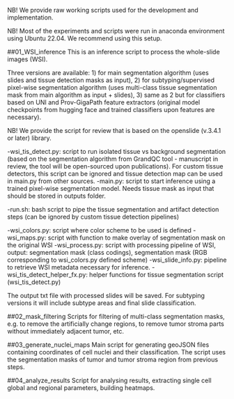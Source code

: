 NB! We provide raw working scripts used for the development and implementation.

NB! Most of the experiments and scripts were run in anaconda environment
using Ubuntu 22.04. We recommend using this setup.

##01_WSI_inference
This is an inference script to process the whole-slide images (WSI).

Three versions are available: 1) for main segmentation algorithm (uses
slides and tissue detection masks as input), 2) for subtyping/supervised pixel-wise
segmentation algorithm (uses multi-class tissue segmentation mask from main
algorithm as input + slides), 3) same as 2 but for classifiers based on
UNI and Prov-GigaPath feature extractors (original model checkpoints from
hugging face and trained classifiers upon features are necessary).

NB! We provide the script for review that is based on the openslide (v.3.4.1
or later) library.

-wsi_tis_detect.py: script to run isolated tissue vs background segmentation
(based on the segmentation algorithm from GrandQC tool - manuscript in review,
the tool will be open-sourced upon publications). For custom tissue detectors,
this script can be ignored and tissue detection map can be used in main.py from
other sources.
-main.py: script to start inference using a trained pixel-wise segmentation model.
Needs tissue mask as input that should be stored in outputs folder.

-run.sh: bash script to pipe the tissue segmentation and artifact detection
steps (can be ignored by custom tissue detection pipelines)

-wsi_colors.py: script where color scheme to be used is defined
-wsi_maps.py: script with function to make overlay of segmentation
mask on the original WSI
-wsi_process.py: script with processing pipeline of WSI, output:
segmentation mask (class codings), segmentation mask (RGB corresponding to
wsi_colors.py defined scheme)
-wsi_slide_info.py: pipeline to retrieve WSI metadata necessary for inference.
-wsi_tis_detect_helper_fx.py: helper functions for tissue segmentation script
(wsi_tis_detect.py)

The output txt file with processed slides will be saved.
For subtyping versions it will include subtype areas and final slide classification.

##02_mask_filtering
Scripts for filtering of multi-class segmentation masks, e.g. to remove the
artificially change regions, to remove tumor stroma parts without immediately
adjacent tumor, etc.

##03_generate_nuclei_maps
Main script for generating geoJSON files containing coordinates of cell
nuclei and their classification. The script uses the segmentation masks
of tumor and tumor stroma region from previous steps.

##04_analyze_results
Script for analysing results, extracting single cell global and regional
parameters, building heatmaps.
